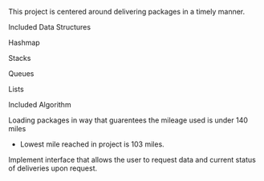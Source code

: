 This project is centered around delivering packages in a timely manner.

Included Data Structures

Hashmap

Stacks

Queues

Lists

Included Algorithm

Loading packages in way that guarentees the mileage used is under 140 miles
    
- Lowest mile reached in project is 103 miles.


Implement interface that allows the user to request data and current status of deliveries upon request.
